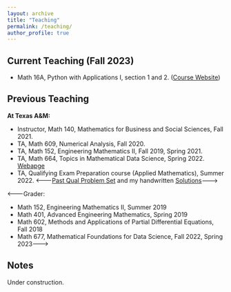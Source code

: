 ```yaml
---
layout: archive
title: "Teaching"
permalink: /teaching/
author_profile: true
---
```


## Current Teaching (Fall 2023) ##
* Math 16A, Python with Applications I, section 1 and 2. ([Course Website](PIC16A.md))

## Previous Teaching ##

**At Texas A&M:**
* Instructor, Math 140, Mathematics for Business and Social Sciences, Fall 2021.
* TA, Math 609,  Numerical Analysis, Fall 2020. 
* TA, Math 152, Engineering Mathematics II, Fall 2019, Spring 2021.
* TA, Math 664, Topics in Mathematical Data Science, Spring 2022. [Webapge](S2022_DS664.md)
* TA, Qualifying Exam Preparation course (Applied Mathematics), Summer 2022.
<---[Past Qual Problem Set](https://www.math.tamu.edu/graduate/phd/quals.html) and my handwritten [Solutions](https://github.com/liaochunyang/liaochunyang.github.io/tree/gh-pages/_teaching/Applied_Qual)--->

<---Grader:
* Math 152, Engineering Mathematics II, Summer 2019
* Math 401, Advanced Engineering Mathematics, Spring 2019
* Math 602, Methods and Applications of Partial Differential Equations, Fall 2018
* Math 677, Mathematical Foundations for Data Science, Fall 2022, Spring 2023--->

## Notes ##

Under construction.
